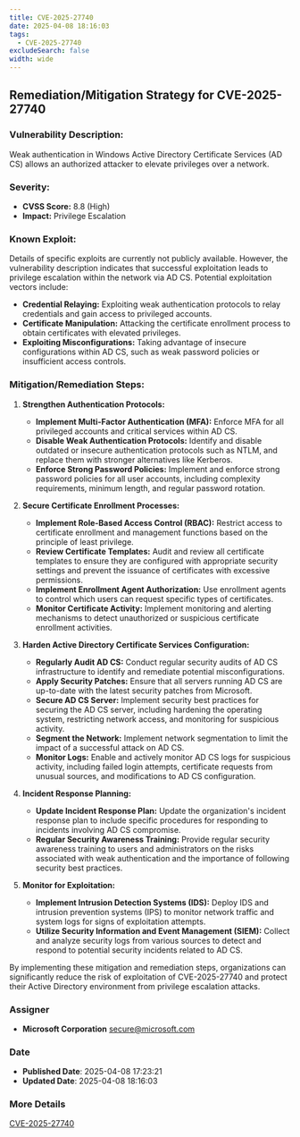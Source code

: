 ```yaml
---
title: CVE-2025-27740
date: 2025-04-08 18:16:03
tags:
  - CVE-2025-27740
excludeSearch: false
width: wide
---
```


## Remediation/Mitigation Strategy for CVE-2025-27740

### Vulnerability Description:

Weak authentication in Windows Active Directory Certificate Services (AD CS) allows an authorized attacker to elevate privileges over a network.

### Severity:

*   **CVSS Score:** 8.8 (High)
*   **Impact:** Privilege Escalation

### Known Exploit:

Details of specific exploits are currently not publicly available. However, the vulnerability description indicates that successful exploitation leads to privilege escalation within the network via AD CS. Potential exploitation vectors include:

*   **Credential Relaying:** Exploiting weak authentication protocols to relay credentials and gain access to privileged accounts.
*   **Certificate Manipulation:** Attacking the certificate enrollment process to obtain certificates with elevated privileges.
*   **Exploiting Misconfigurations:** Taking advantage of insecure configurations within AD CS, such as weak password policies or insufficient access controls.

### Mitigation/Remediation Steps:

1.  **Strengthen Authentication Protocols:**

    *   **Implement Multi-Factor Authentication (MFA):** Enforce MFA for all privileged accounts and critical services within AD CS.
    *   **Disable Weak Authentication Protocols:** Identify and disable outdated or insecure authentication protocols such as NTLM, and replace them with stronger alternatives like Kerberos.
    *   **Enforce Strong Password Policies:** Implement and enforce strong password policies for all user accounts, including complexity requirements, minimum length, and regular password rotation.

2.  **Secure Certificate Enrollment Processes:**

    *   **Implement Role-Based Access Control (RBAC):**  Restrict access to certificate enrollment and management functions based on the principle of least privilege.
    *   **Review Certificate Templates:**  Audit and review all certificate templates to ensure they are configured with appropriate security settings and prevent the issuance of certificates with excessive permissions.
    *   **Implement Enrollment Agent Authorization:**  Use enrollment agents to control which users can request specific types of certificates.
    *   **Monitor Certificate Activity:** Implement monitoring and alerting mechanisms to detect unauthorized or suspicious certificate enrollment activities.

3.  **Harden Active Directory Certificate Services Configuration:**

    *   **Regularly Audit AD CS:** Conduct regular security audits of AD CS infrastructure to identify and remediate potential misconfigurations.
    *   **Apply Security Patches:** Ensure that all servers running AD CS are up-to-date with the latest security patches from Microsoft.
    *   **Secure AD CS Server:** Implement security best practices for securing the AD CS server, including hardening the operating system, restricting network access, and monitoring for suspicious activity.
    *   **Segment the Network:** Implement network segmentation to limit the impact of a successful attack on AD CS.
    *   **Monitor Logs:**  Enable and actively monitor AD CS logs for suspicious activity, including failed login attempts, certificate requests from unusual sources, and modifications to AD CS configuration.

4.  **Incident Response Planning:**

    *   **Update Incident Response Plan:**  Update the organization's incident response plan to include specific procedures for responding to incidents involving AD CS compromise.
    *   **Regular Security Awareness Training:** Provide regular security awareness training to users and administrators on the risks associated with weak authentication and the importance of following security best practices.

5.  **Monitor for Exploitation:**

    *   **Implement Intrusion Detection Systems (IDS):** Deploy IDS and intrusion prevention systems (IPS) to monitor network traffic and system logs for signs of exploitation attempts.
    *   **Utilize Security Information and Event Management (SIEM):** Collect and analyze security logs from various sources to detect and respond to potential security incidents related to AD CS.

By implementing these mitigation and remediation steps, organizations can significantly reduce the risk of exploitation of CVE-2025-27740 and protect their Active Directory environment from privilege escalation attacks.

### Assigner
- **Microsoft Corporation** <secure@microsoft.com>

### Date
- **Published Date**: 2025-04-08 17:23:21
- **Updated Date**: 2025-04-08 18:16:03

### More Details
[CVE-2025-27740](https://www.cvedetails.com/cve/CVE-2025-27740)